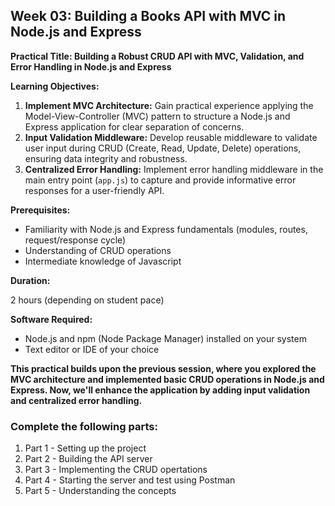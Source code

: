 ## Week 03: Building a Books API with MVC in Node.js and Express

**Practical Title: Building a Robust CRUD API with MVC, Validation, and Error Handling in Node.js and Express**

**Learning Objectives:**

1. **Implement MVC Architecture:** Gain practical experience applying the Model-View-Controller (MVC) pattern to structure a Node.js and Express application for clear separation of concerns.
2. **Input Validation Middleware:** Develop reusable middleware to validate user input during CRUD (Create, Read, Update, Delete) operations, ensuring data integrity and robustness.
3. **Centralized Error Handling:** Implement error handling middleware in the main entry point (`app.js`) to capture and provide informative error responses for a user-friendly API.

**Prerequisites:**

- Familiarity with Node.js and Express fundamentals (modules, routes, request/response cycle)
- Understanding of CRUD operations
- Intermediate knowledge of Javascript

**Duration:**

2 hours (depending on student pace)

**Software Required:**

- Node.js and npm (Node Package Manager) installed on your system
- Text editor or IDE of your choice

**This practical builds upon the previous session, where you explored the MVC architecture and implemented basic CRUD operations in Node.js and Express. Now, we'll enhance the application by adding input validation and centralized error handling.**

### Complete the following parts:

1. Part 1 - Setting up the project
2. Part 2 - Building the API server
3. Part 3 - Implementing the CRUD opertations
4. Part 4 - Starting the server and test using Postman
5. Part 5 - Understanding the concepts
